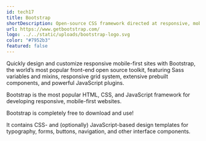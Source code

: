 ```yaml
---
id: tech17
title: Bootstrap
shortDescription: Open-source CSS framework directed at responsive, mobile-first front-end web development.
url: https://www.getbootstrap.com/
logo: ../../static/uploads/bootstrap-logo.svg
color: "#7952b3"
featured: false
---
```

Quickly design and customize responsive mobile-first sites with Bootstrap, the world’s most popular front-end open source toolkit, featuring Sass variables and mixins, responsive grid system, extensive prebuilt components, and powerful JavaScript plugins.

Bootstrap is the most popular HTML, CSS, and JavaScript framework for developing responsive, mobile-first websites.

Bootstrap is completely free to download and use!

It contains CSS- and (optionally) JavaScript-based design templates for typography, forms, buttons, navigation, and other interface components.